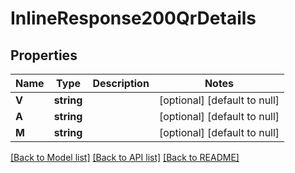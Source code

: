 # InlineResponse200QrDetails

## Properties
Name | Type | Description | Notes
------------ | ------------- | ------------- | -------------
**V** | **string** |  | [optional] [default to null]
**A** | **string** |  | [optional] [default to null]
**M** | **string** |  | [optional] [default to null]

[[Back to Model list]](../README.md#documentation-for-models) [[Back to API list]](../README.md#documentation-for-api-endpoints) [[Back to README]](../README.md)

